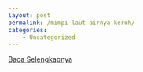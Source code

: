 ```yaml
---
layout: post
permalink: /mimpi-laut-airnya-keruh/
categories:
    - Uncategorized
---
```


[Baca Selengkapnya](/02)